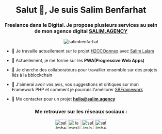 <h1 align="center">Salut 👋, Je suis Salim Benfarhat</h1>
<h3 align="center">Freelance dans le Digital. Je propose plusieurs services au sein de mon agence digital <a href="https://salim.agency" target="blank">SALIM.AGENCY</a></h3>

<p align="center"> <img src="https://komarev.com/ghpvc/?username=salimbenfarhat&label=Profile%20views&color=0e75b6&style=flat" alt="salimbenfarhat" /> </p>

- 🔭 Je travaille actuellement sur le projet [H2OCOonnex](https://www.h2oconnex.com) avec [Salim Lalam](https://github.com/lilimsa)

- 🌱 Actuellement, je me forme sur les **PWA(Progressive Web Apps)**

- 👯 Je cherche des collaborateurs pour travailler ensemble sur des projets liés à la bblockchain

- 🤝 J'aimerai avoir vos avis, vos suggestions et critiques sur mon Framework PHP et comment je pourrais l'améliorer [SBFramework](https://github.com/salimbenfarhat/SBFramework)

- 💬 Me contacter pour un projet **hello@salim.agency**

<h3 align="center">Me retrouver sur les réseaux sociaux :</h3>
<p align="center">
<a href="https://www.linkedin.com/company/salimagency" target="blank"><img align="center" src="https://cdn.jsdelivr.net/npm/simple-icons@3.0.1/icons/linkedin.svg" alt="salimbenfarhat" height="30" width="40" /></a>
<a href="https://fb.com/iamsalimbenfarhat" target="blank"><img align="center" src="https://cdn.jsdelivr.net/npm/simple-icons@3.0.1/icons/facebook.svg" alt="iamsalimbenfarhat" height="30" width="40" /></a>
<a href="https://instagram.com/salim.benfarhat" target="blank"><img align="center" src="https://cdn.jsdelivr.net/npm/simple-icons@3.0.1/icons/instagram.svg" alt="salim.benfarhat" height="30" width="40" /></a>
<a href="https://medium.com/@salimbenfarhat" target="blank"><img align="center" src="https://cdn.jsdelivr.net/npm/simple-icons@3.0.1/icons/medium.svg" alt="salimbenfarhat" height="30" width="40" /></a>
</p>
